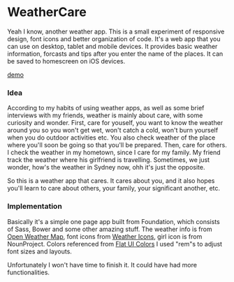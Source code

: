 WeatherCare
===========

Yeah I know, another weather app. This is a small experiment of responsive design, font icons and better organization of code. It's a web app that you can use on desktop, tablet and mobile devices. It provides basic weather information, forcasts and tips after you enter the name of the places. It can be saved to homescreen on iOS devices.

[demo](http://ningxiaz.github.io/WeatherCare/)

### Idea
According to my habits of using weather apps, as well as some brief interviews with my friends, weather is mainly about care, with some curiosity and wonder. First, care for youself, you want to know the weather around you so you won't get wet, won't catch a cold, won't burn yourself when you do outdoor activities etc. You also check weather of the place where you'll soon be going so that you'll be prepared. Then, care for others. I check the weather in my hometown, since I care for my family. My friend track the weather where his girlfriend is travelling. Sometimes, we just wonder, how's the weather in Sydney now, ohh it's just the opposite.

So this is a weather app that cares. It cares about you, and it also hopes you'll learn to care about others, your family, your significant another, etc. 

### Implementation
Basically it's a simple one page app built from Foundation, which consists of Sass, Bower and some other amazing stuff. The weather info is from [Open Weather Map](http://openweathermap.org/API), font icons from [Weather Icons](http://erikflowers.github.io/weather-icons/), girl icon is from NounProject. Colors referenced from [Flat UI Colors](http://flatuicolors.com/) I used "rem"s to adjust font sizes and layouts.

Unfortunately I won't have time to finish it. It could have had more functionalities.
 